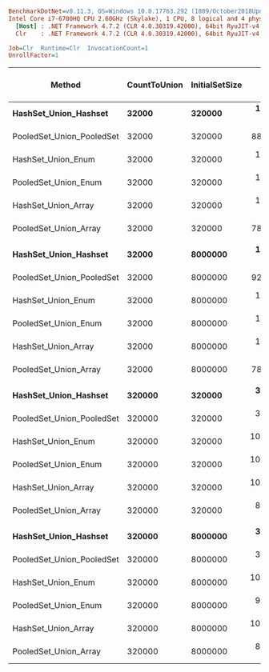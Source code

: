 ``` ini

BenchmarkDotNet=v0.11.3, OS=Windows 10.0.17763.292 (1809/October2018Update/Redstone5)
Intel Core i7-6700HQ CPU 2.60GHz (Skylake), 1 CPU, 8 logical and 4 physical cores
  [Host] : .NET Framework 4.7.2 (CLR 4.0.30319.42000), 64bit RyuJIT-v4.7.3324.0
  Clr    : .NET Framework 4.7.2 (CLR 4.0.30319.42000), 64bit RyuJIT-v4.7.3324.0

Job=Clr  Runtime=Clr  InvocationCount=1  
UnrollFactor=1  

```
|                    Method | CountToUnion | InitialSetSize |        Mean |      Error |     StdDev |      Median | Ratio | RatioSD | Gen 0/1k Op | Gen 1/1k Op | Gen 2/1k Op | Allocated Memory/Op |
|-------------------------- |------------- |--------------- |------------:|-----------:|-----------:|------------:|------:|--------:|------------:|------------:|------------:|--------------------:|
|     **HashSet_Union_Hashset** |        **32000** |         **320000** |  **1,073.8 us** |  **38.606 us** | **106.977 us** |  **1,072.8 us** |  **1.00** |    **0.00** |           **-** |           **-** |           **-** |                   **-** |
| PooledSet_Union_PooledSet |        32000 |         320000 |    886.1 us |   5.322 us |   4.444 us |    885.5 us |  0.85 |    0.08 |           - |           - |           - |                   - |
|        HashSet_Union_Enum |        32000 |         320000 |  1,280.3 us |  49.544 us | 141.352 us |  1,254.8 us |  1.21 |    0.18 |           - |           - |           - |                   - |
|      PooledSet_Union_Enum |        32000 |         320000 |  1,013.5 us |   8.169 us |   6.821 us |  1,013.4 us |  0.97 |    0.08 |           - |           - |           - |                   - |
|       HashSet_Union_Array |        32000 |         320000 |  1,155.6 us |  31.148 us |  87.853 us |  1,171.1 us |  1.09 |    0.13 |           - |           - |           - |                   - |
|     PooledSet_Union_Array |        32000 |         320000 |    785.9 us |   4.982 us |   4.160 us |    785.2 us |  0.75 |    0.07 |           - |           - |           - |                   - |
|                           |              |                |             |            |            |             |       |         |             |             |             |                     |
|     **HashSet_Union_Hashset** |        **32000** |        **8000000** |  **1,268.9 us** |  **25.108 us** |  **29.889 us** |  **1,266.6 us** |  **1.00** |    **0.00** |           **-** |           **-** |           **-** |                   **-** |
| PooledSet_Union_PooledSet |        32000 |        8000000 |    924.0 us |  18.153 us |  18.642 us |    927.4 us |  0.73 |    0.02 |           - |           - |           - |                   - |
|        HashSet_Union_Enum |        32000 |        8000000 |  1,383.7 us |  10.903 us |  10.198 us |  1,385.8 us |  1.09 |    0.02 |           - |           - |           - |                   - |
|      PooledSet_Union_Enum |        32000 |        8000000 |  1,003.0 us |  19.365 us |  19.886 us |    992.7 us |  0.79 |    0.03 |           - |           - |           - |                   - |
|       HashSet_Union_Array |        32000 |        8000000 |  1,328.0 us |  34.627 us |  34.008 us |  1,319.3 us |  1.05 |    0.04 |           - |           - |           - |                   - |
|     PooledSet_Union_Array |        32000 |        8000000 |    784.5 us |  15.485 us |  12.089 us |    788.8 us |  0.62 |    0.01 |           - |           - |           - |                   - |
|                           |              |                |             |            |            |             |       |         |             |             |             |                     |
|     **HashSet_Union_Hashset** |       **320000** |         **320000** |  **3,427.6 us** |  **68.005 us** | **169.356 us** |  **3,374.6 us** |  **1.00** |    **0.00** |           **-** |           **-** |           **-** |                   **-** |
| PooledSet_Union_PooledSet |       320000 |         320000 |  3,119.5 us |  64.253 us | 115.862 us |  3,069.3 us |  0.92 |    0.05 |           - |           - |           - |                   - |
|        HashSet_Union_Enum |       320000 |         320000 | 10,863.7 us | 107.166 us |  95.000 us | 10,877.0 us |  3.20 |    0.12 |           - |           - |           - |                   - |
|      PooledSet_Union_Enum |       320000 |         320000 | 10,548.2 us | 205.385 us | 236.522 us | 10,510.1 us |  3.08 |    0.15 |           - |           - |           - |                   - |
|       HashSet_Union_Array |       320000 |         320000 | 10,445.7 us | 205.919 us | 267.753 us | 10,396.4 us |  3.07 |    0.19 |           - |           - |           - |                   - |
|     PooledSet_Union_Array |       320000 |         320000 |  8,125.9 us | 160.878 us | 197.573 us |  8,111.2 us |  2.38 |    0.11 |           - |           - |           - |                   - |
|                           |              |                |             |            |            |             |       |         |             |             |             |                     |
|     **HashSet_Union_Hashset** |       **320000** |        **8000000** |  **3,602.9 us** |  **71.459 us** | **128.855 us** |  **3,545.9 us** |  **1.00** |    **0.00** |           **-** |           **-** |           **-** |                   **-** |
| PooledSet_Union_PooledSet |       320000 |        8000000 |  3,288.5 us |  64.748 us | 127.806 us |  3,286.0 us |  0.92 |    0.04 |           - |           - |           - |                   - |
|        HashSet_Union_Enum |       320000 |        8000000 | 10,907.5 us | 122.116 us | 101.973 us | 10,912.0 us |  3.00 |    0.11 |           - |           - |           - |                   - |
|      PooledSet_Union_Enum |       320000 |        8000000 |  9,962.8 us | 145.906 us | 121.838 us |  9,966.0 us |  2.74 |    0.12 |           - |           - |           - |                   - |
|       HashSet_Union_Array |       320000 |        8000000 | 10,315.3 us | 212.196 us | 252.604 us | 10,206.5 us |  2.84 |    0.15 |           - |           - |           - |                   - |
|     PooledSet_Union_Array |       320000 |        8000000 |  8,064.3 us | 157.603 us | 181.496 us |  8,014.4 us |  2.22 |    0.10 |           - |           - |           - |                   - |
